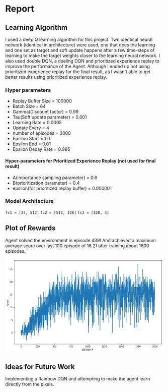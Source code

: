 # Report
## Learning Algorithm
I used a deep Q learning algorithm for this project. Two identical neural network (identical in architecture) were used, one that does the learning and one set as target and soft update happens after a few time-steps of learning to make the target weights closer to the learning neural network. I also used double DQN, a dueling DQN and prioritized experience replay to improve the performance of the Agent. Although i ended up not using prioritized experience replay for the final result, as I wasn't able to get better results using prioritized experience replay.

### Hyper parameters
* Replay Buffer Size = 100000
* Batch Size = 64
* Gamma(Discount factor) = 0.99
* Tau(Soft update parameter) = 0.001
* Learning Rate = 0.0005
* Update Every = 4
* number of episodes = 3000
* Epsilon Start = 1.0
* Epsilon End = 0.01
* Epsilon Decay Rate = 0.995
#### Hyper-parameters for Prioritized Experience Replay (not used for final result)
* A(importance sampling parameter) = 0.6
* B(prioritization parameter) = 0.4
* epsilon(for prioritized replay buffer) = 0.000001

### Model Architecture
`fc1 = [37, 512]`
`fc2 = [512, 128]`
`fc3 = [128, 4]`

## Plot of Rewards
Agent solved the environment in episode 439! And achieved a maximum average score over last 100 episode of 16.21 after training about 1800 episodes.

![](Extras/Graph.png?raw=true)

## Ideas for Future Work
Implementing a Rainbow DQN and attempting to make the agent learn directly from the pixels.
